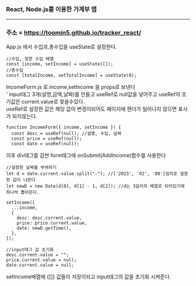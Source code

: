### React, Node.js를 이용한 가계부 앱

---

### 주소 = https://toomin5.github.io/tracker_react/

App.js 에서 수입과,총수입을 useState로 설정한다.<br>

    //수입, 정한 수입 배열
    const [income, setIncome] = useState([]);
    //총수입
    const [totalIncome, setTotalIncome] = useState(0);

IncomeForm.js 로 income,setIncome 을 props로 보낸다<br>'
input태그 3개(설명,금액,날짜)를 만들고 useRef로 null값을 넣어주고 useRef의 초기값은 current.value로 찾을수있다.<br>
useRef로 설정한 값은 해당 값이 변경이되어도 페이지에 렌더가 일어나지 않으면 표시가 되지않는다.

    function IncomeForm({ income, setIncome }) {
      const desc = useRef(null); //설명, 수입, 날짜
      const price = useRef(null);
      const date = useRef(null);

이후 div태그를 감싼 form태그에 onSubmit(AddIncome)함수를 사용한다

    //설정한 날짜를 부여하기
    let d = date.current.value.split("-"); //['2023', '02', '08']임의로 설정한 값이 나온다
    let newD = new Date(d[0], d[1] - 1, d[2]); //d는 3길이의 배열로 되어있기에 하나씩 뽑아온다.

    setIncome([
      ...income,
      {
        desc: desc.current.value,
        price: price.current.value,
        date: newD.getTime(),
      },
    ]);

    //input태그 값 초기화
    desc.current.value = "";
    price.current.value = null;
    date.current.value = null;

setIncome배열에 {[]} 값들이 저장이되고 input태그의 값을 초기화 시켜준다.
